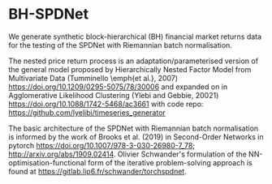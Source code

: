 # BH-SPDNet
We generate synthetic block-hierarchical (BH) financial market returns data for the testing of the SPDNet with Riemannian batch normalisation.

The nested price return process is an adaptation/parameterised version of the general model proposed by Hierarchically Nested Factor Model from Multivariate Data (Tumminello \emph{et al.}, 2007) https://doi.org/10.1209/0295-5075/78/30006 and expanded on in Agglomerative Likelihood Clustering (Ylebi and Gebbie, 20021) https://doi.org/10.1088/1742-5468/ac3661 with code repo: https://github.com/lyelibi/timeseries_generator

The basic architecture of the SPDNet with Riemannian batch normalisation is informed by the work of Brooks et al. (2019) in Second-Order Networks in pytorch https://doi.org/10.1007/978-3-030-26980-7_78; http://arxiv.org/abs/1909.02414. Olivier Schwander's formulation of the NN-optimisation-functional form of the iterative problem-solving approach is found at https://gitlab.lip6.fr/schwander/torchspdnet. 
